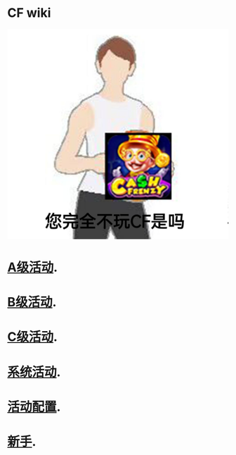 # CF wiki
![你不玩CF吗?](images/cf.jpg)
# [A级活动](A_Activity.md).
# [B级活动](B_Activity.md).
# [C级活动](C_Activity.md).
# [系统活动](System.md).
# [活动配置](Activity.md).
# [新手](quest.md).
<!-- For full documentation visit [mkdocs.org](https://www.mkdocs.org). -->